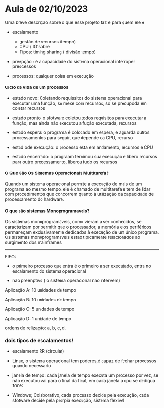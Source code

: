
# Aula de 02/10/2023
Uma breve descrição sobre o que esse projeto faz e para quem ele é

* escalamento
  
  - gestão de recursos (tempo)
  - CPU / IO'sobre
  - Tipos: timing sharing ( divisão tempo)

* preepção : é a capacidade do sistema operacional interroper preocessos

* processos: qualquer coisa em execução

#### Ciclo de vida de um processos

* estado novo: Coletando requissitos do sistema operacional para executar  uma função, so mexe com recursos, so se precupoda em coletar recursos

* estado pronto: o sfotware coletou todos requisitos para executar a função, mas ainda não executou a fução executada, recursos

* estado espera: o programa é colocado em espera, e aguarda outros processamentos para seguir, que depende da CPU, recurso

* estad ode execução: o processo esta em andamento, recursos e CPU

* estado encerrado: o  prograam ternimou sua execução e libero recursos para outro processamento, liberou tudo os recursos

#### O Que São Os Sistemas Operacionais Multitarefa?
Quando um sistema operacional permite a execução de mais de um programa ao mesmo tempo, ele é chamado de multitarefa e tem de lidar com procedimentos que concorrem quanto à utilização da capacidade de processamento do hardware.

#### O que são sistemas Monoprogramaveis?

Os sistemas monoprogramáveis, como vieram a ser conhecidos, se caracterizam por permitir que o processador, a memória e os periféricos permaneçam exclusivamente dedicados à execução de um único programa. Os sistemas monoprogramáveis estão tipicamente relacionados ao surgimento dos mainframes.

----

FIFO: 
* o primeiro processo que entra é o primeiro a ser executado, entra no escalamento do sistema operacional

* não preenptivo ( o sistema operacional nao intervem)

Aplicação A: 10 unidades de tempo

Aplicação B: 10 unidades de tempo

Aplicação C: 5 unidades de tempo

Aplicação D: 1 unidade de tempo

ordens de relização: a, b, c, d.

### dois tipos de escalamentos!

* escalamento RR (circular)

 - Linux, o sistema operacional tem poderes,é capaz de fechar processos quando necessario

 - janela de tempo: cada janela de tempo executa um processo por vez, se não executou vai para o final da final, em cada janela a cpu se dediqua 100%

 - Windows; Colaborativo, cada processo decide pela execução, cada sfotware decide pela prorpia execução, sistema flexivel